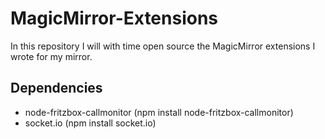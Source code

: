 # MagicMirror-Extensions
In this repository I will with time open source the MagicMirror extensions I wrote for my mirror.


## Dependencies
- node-fritzbox-callmonitor (npm install node-fritzbox-callmonitor)
- socket.io (npm install socket.io)
